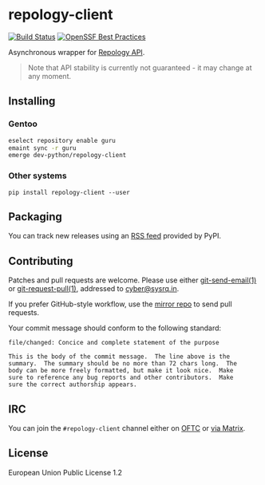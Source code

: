 <!-- SPDX-FileCopyrightText: 2023-2024 Anna <cyber@sysrq.in> -->
<!-- SPDX-License-Identifier: CC0-1.0 -->

repology-client
===============

[![Build Status](https://drone.tildegit.org/api/badges/CyberTaIlor/repology-client/status.svg)](https://drone.tildegit.org/CyberTaIlor/repology-client)
[![OpenSSF Best Practices](https://www.bestpractices.dev/projects/8828/badge)](https://www.bestpractices.dev/projects/8828)

Asynchronous wrapper for [Repology API][repology-api].

> Note that API stability is currently not guaranteed - it may change at any
> moment.

[repology-api]: https://repology.org/api


Installing
----------

### Gentoo

```sh
eselect repository enable guru
emaint sync -r guru
emerge dev-python/repology-client
```

### Other systems

`pip install repology-client --user`


Packaging
---------

You can track new releases using an [RSS feed][rss] provided by PyPI.

[rss]: https://pypi.org/rss/project/repology-client/releases.xml


Contributing
------------

Patches and pull requests are welcome. Please use either [git-send-email(1)][1]
or [git-request-pull(1)][2], addressed to <cyber@sysrq.in>.

If you prefer GitHub-style workflow, use the [mirror repo][gh] to send pull
requests.

Your commit message should conform to the following standard:

```
file/changed: Concice and complete statement of the purpose

This is the body of the commit message.  The line above is the
summary.  The summary should be no more than 72 chars long.  The
body can be more freely formatted, but make it look nice.  Make
sure to reference any bug reports and other contributors.  Make
sure the correct authorship appears.
```

[1]: https://git-send-email.io/
[2]: https://git-scm.com/docs/git-request-pull
[gh]: http://github.com/cybertailor/repology-client


IRC
---

You can join the `#repology-client` channel either on [OFTC][oftc] or
[via Matrix][matrix].

[oftc]: https://www.oftc.net/
[matrix]: https://matrix.to/#/#repology-client:sysrq.in


License
-------

European Union Public License 1.2
